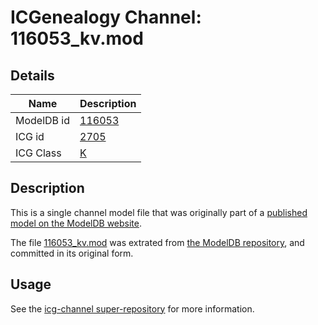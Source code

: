 # ICGenealogy Channel: 116053\_kv.mod

## Details

Name | Description
---- | -----------
ModelDB id | [116053](http://senselab.med.yale.edu/ModelDB/ShowModel.cshtml?model=116053)
ICG id | [2705](http://icg.neurotheory.ox.ac.uk/channels/1/2705)
ICG Class | [K](http://icg.neurotheory.ox.ac.uk/channels/1)

## Description

This is a single channel model file that was originally part of a [published model on the ModelDB website](http://senselab.med.yale.edu/mModelDB/ShowModel.cshtml?model=116053).

The file [116053\_kv.mod](116053_kv.mod) was extrated from [the ModelDB repository](http://senselab.med.yale.edu/ModelDB/ShowModel.cshtml?model=116053), and committed in its original form.

## Usage

See the [icg-channel super-repository](https://github.com/icgenealogy/icg-channels) for more information.